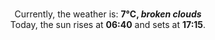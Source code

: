 <p  align="center"><br/>Currently, the weather is: <b> 7°C, <i>broken clouds</i></b></br>Today, the sun rises at <b>06:40</b> and sets at <b>17:15</b>.</p>